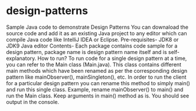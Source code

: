 # design-patterns
Sample Java code to demonstrate Design Patterns
You can downaload the source code and add it as an existing Java project to any editor which can compile Java code like
IntelliJ IDEA or Eclipse. 
Pre-requisites-
JDK8 or JDK9
Java editor
Contents-
Each package contains code sample for a design pattern, package name is design pattern name itself and is self-explanatory.
How to run?
To run code for a single design pattern at a time, you can refer to the Main class (Main.java).
This class contains different main methods which have been renamed as per the corresponding design pattern
like mainObserver(), mainSingleton(), etc.
In order to run the client for a particular design pattern you can rename this method to simply main()
and run this single class. Example, rename mainObserver() to main() and run the Main class.
Keep arguments in main() method as is.
You should see output in the console.

